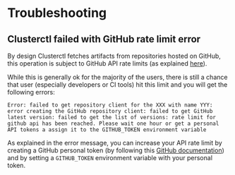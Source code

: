 # Troubleshooting

## Clusterctl failed with GitHub rate limit error

By design Clusterctl fetches artifacts from repositories hosted on GitHub, this operation is subject to GitHub API rate limits (as explained [here](https://docs.github.com/en/rest/overview/resources-in-the-rest-api#rate-limiting)).

While this is generally ok for the majority of the users, there is still a chance that user (especially developers or CI tools) hit this limit and you will get the following errors:

```
Error: failed to get repository client for the XXX with name YYY: error creating the GitHub repository client: failed to get GitHub latest version: failed to get the list of versions: rate limit for github api has been reached. Please wait one hour or get a personal API tokens a assign it to the GITHUB_TOKEN environment variable
```

As explained in the error message, you can increase your API rate limit by creating a GitHub personal token (by following this [GitHub documentation](https://docs.github.com/en/authentication/keeping-your-account-and-data-secure/creating-a-personal-access-token)) and by setting a `GITHUB_TOKEN` environment variable with your personal token.
